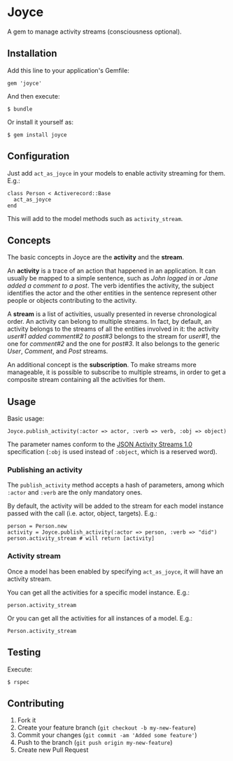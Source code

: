 # Joyce

A gem to manage activity streams (consciousness optional).

## Installation

Add this line to your application's Gemfile:

    gem 'joyce'

And then execute:

    $ bundle

Or install it yourself as:

    $ gem install joyce

## Configuration

Just add `act_as_joyce` in your models to enable activity streaming for them. E.g.:

    class Person < Activerecord::Base
      act_as_joyce
    end

This will add to the model methods such as `activity_stream`.

## Concepts

The basic concepts in Joyce are the **activity** and the **stream**.

An **activity** is a trace of an action that happened in an application. It can usually be mapped to a simple sentence, such as _John logged in_ or _Jane added a comment to a post_. The verb identifies the activity, the subject identifies the actor and the other entities in the sentence represent other people or objects contributing to the activity.

A **stream** is a list of activities, usually presented in reverse chronological order. An activity can belong to multiple streams. In fact, by default, an activity belongs to the streams of all the entities involved in it: the activity _user#1 added comment#2 to post#3_ belongs to the stream for *user#1*, the one for *comment#2* and the one for *post#3*. It also belongs to the generic *User*, *Comment*, and *Post* streams.

An additional concept is the **subscription**. To make streams more manageable, it is possible to subscribe to multiple streams, in order to get a composite stream containing all the activities for them.

## Usage

Basic usage:

    Joyce.publish_activity(:actor => actor, :verb => verb, :obj => object)

The parameter names conform to the [JSON Activity Streams 1.0](http://activitystrea.ms/specs/json/1.0/) specification (`:obj` is used instead of `:object`, which is a reserved word).

### Publishing an activity

The `publish_activity` method accepts a hash of parameters, among which `:actor` and `:verb` are the only mandatory ones.

By default, the activity will be added to the stream for each model instance passed with the call (i.e. actor, object, targets). E.g.:

    person = Person.new
    activity = Joyce.publish_activity(:actor => person, :verb => "did")
    person.activity_stream # will return [activity]

### Activity stream

Once a model has been enabled by specifying `act_as_joyce`, it will have an activity stream.

You can get all the activities for a specific model instance. E.g.:

    person.activity_stream

Or you can get all the activities for all instances of a model. E.g.:

    Person.activity_stream

## Testing

Execute:

    $ rspec

## Contributing

1. Fork it
2. Create your feature branch (`git checkout -b my-new-feature`)
3. Commit your changes (`git commit -am 'Added some feature'`)
4. Push to the branch (`git push origin my-new-feature`)
5. Create new Pull Request
